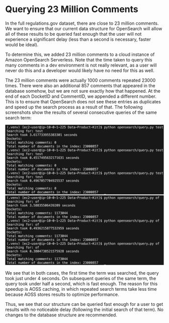 # Querying 23 Million Comments

In the full regulations.gov dataset, there are close to 23 million comments. We want to ensure that our current data structure for OpenSearch will allow all of these results to be queried fast enough that the user will not experience a significant delay (less than a second is necessary, faster would be ideal).

To determine this, we added 23 million comments to a cloud instance of Amazon OpenSearch Serverless. Note that the time taken to query this many comments in a dev environment is not really relevant, as a user will never do this and a developer would likely have no need for this as well.

The 23 million comments were actually 1000 comments repeated 23000 times. There were also an additional 857 comments that appeared in the database somehow, but we are not sure exactly how that happened. At the end of each DocketID and CommentID, we appended a different number. This is to ensure that OpenSearch does not see these entries as duplicates and speed up the search process as a result of that. The following screenshots show the results of several consecutive queries of the same search term:

![Searching for the term 'test'](query_full_data_images/query1.png)
![Searching for the term 'of'](query_full_data_images/query2.png)

We see that in both cases, the first time the term was searched, the query took just under 4 seconds. On subsequent queries of the same term, the query took under half a second, which is fast enough. The reason for this speedup is AOSS caching, in which repeated search terms take less time because AOSS stores results to optimize performance.

Thus, we see that our structure can be queried fast enough for a user to get results with no noticeable delay (following the initial search of that term). No changes to the database structure are recommended.